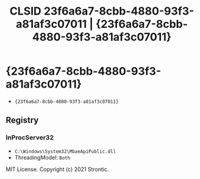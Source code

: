 ﻿---
title: "CLSID 23f6a6a7-8cbb-4880-93f3-a81af3c07011 | {23f6a6a7-8cbb-4880-93f3-a81af3c07011}"
excerpt: What is COM-Object CLSID 23f6a6a7-8cbb-4880-93f3-a81af3c07011?
---

# {23f6a6a7-8cbb-4880-93f3-a81af3c07011}

* `{23f6a6a7-8cbb-4880-93f3-a81af3c07011}`

## Registry


### InProcServer32

* `C:\Windows\System32\MbaeApiPublic.dll`
* ThreadingModel: `Both`

MIT License. Copyright (c) 2021 Strontic.


